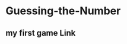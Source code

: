 # Guessing-the-Number
## my first game <a herf="https://github.com/Alaguduraiag2112/Guessing-the-Number/">Link</a>

